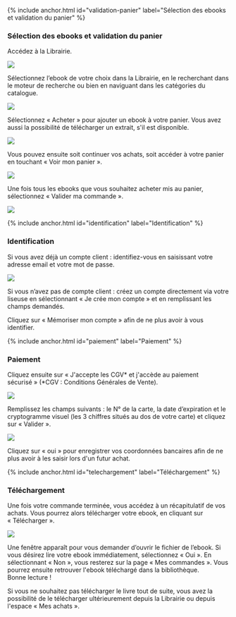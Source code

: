 {% include anchor.html id="validation-panier" label="Sélection des ebooks et validation du panier" %}

### Sélection des ebooks et validation du panier

Accédez à la Librairie.

![](/images/acheter-liseuse-1.jpg)

Sélectionnez l’ebook de votre choix dans la Librairie, en le recherchant dans le moteur de recherche ou bien en naviguant dans les catégories du catalogue.

![](/images/acheter-liseuse-2.jpg)

Sélectionnez « Acheter » pour ajouter un ebook à votre panier. Vous avez aussi la possibilité de télécharger un extrait, s'il est disponible.

![](/images/acheter-liseuse-3.jpg)

Vous pouvez ensuite soit continuer vos achats, soit accéder à votre panier en touchant « Voir mon panier ».

![](/images/acheter-liseuse-4.jpg)

Une fois tous les ebooks que vous souhaitez acheter mis au panier, sélectionnez « Valider ma commande ».

![](/images/acheter-liseuse-5.jpg)

{% include anchor.html id="identification" label="Identification" %}

### Identification

Si vous avez déjà un compte client : identifiez-vous en saisissant votre adresse email et votre mot de passe.

![](/images/acheter-liseuse-6.jpg)

Si vous n’avez pas de compte client : créez un compte directement via votre liseuse en sélectionnant « Je crée mon compte » et en remplissant les champs demandés.

<div class="protip"><p>Cliquez sur « Mémoriser mon compte » afin de ne plus avoir à vous identifier.</p></div>

{% include anchor.html id="paiement" label="Paiement" %}

### Paiement

Cliquez ensuite sur « J'accepte les CGV* et j'accède au paiement sécurisé » (*CGV : Conditions Générales de Vente).

![](/images/acheter-liseuse-7.jpg)

Remplissez les champs suivants : le N° de la carte, la date d’expiration et le cryptogramme visuel (les 3 chiffres situés au dos de votre carte) et cliquez sur « Valider ».

![](/images/acheter-liseuse-8.jpg)

<div class="protip"><p>Cliquez sur « oui » pour enregistrer vos coordonnées bancaires afin de ne plus avoir à les saisir lors d'un futur achat.</p></div>

{% include anchor.html id="telechargement" label="Téléchargement" %}

### Téléchargement

Une fois votre commande terminée, vous accédez à un récapitulatif de vos achats. Vous pourrez alors télécharger votre ebook, en cliquant sur « Télécharger ».

![](/images/acheter-liseuse-9.jpg)

Une fenêtre apparaît pour vous demander d’ouvrir le fichier de l’ebook. Si vous désirez lire votre ebook immédiatement, sélectionnez « Oui ». En sélectionnant « Non », vous resterez sur la page « Mes commandes ». Vous pourrez ensuite retrouver l'ebook téléchargé dans la bibliothèque.  
Bonne lecture !

Si vous ne souhaitez pas télécharger le livre tout de suite, vous avez la possibilité de le télécharger ultérieurement depuis la Librairie ou depuis l'espace « Mes achats ».
